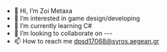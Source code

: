 - 👋 Hi, I’m Zoi Metaxa
- 👀 I’m interested in game design/developing
- 🌱 I’m currently learning C#
- 💞️ I’m looking to collaborate on ---
- 📫 How to reach me dpsd17068@syros.aegean.gr

<!---
lifeaafter/lifeaafter is a ✨ special ✨ repository because its `README.md` (this file) appears on your GitHub profile.
You can click the Preview link to take a look at your changes.
--->
